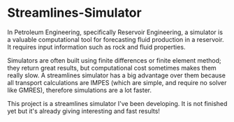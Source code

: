 # Streamlines-Simulator

In Petroleum Engineering, specifically Reservoir Engineering, a simulator is a valuable computational tool for forecasting fluid production in a reservoir. It requires input information such as rock and fluid properties.

Simulators are often built using finite differences or finite element method; they return great results, but computational cost sometimes makes them really slow. A streamlines simulator has a big advantage over them because all transport calculations are IMPES (which are simple, and require no solver like GMRES), therefore simulations are a lot faster.

This project is a streamlines simulator I've been developing. It is not finished yet but it's already giving interesting and fast results!
